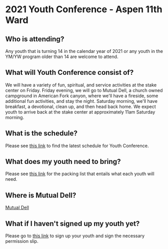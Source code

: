 # 2021 Youth Conference - Aspen 11th Ward
## Who is attending?
Any youth that is turning 14 in the calendar year of 2021 or any youth in the YM/YW program older than 14 are welcome to attend.
## What will Youth Conference consist of?
We will have a variety of fun, spiritual, and service activities at the stake center on Friday. Friday evening, we will go to Mutual Dell, a church owned campground in American Fork canyon, where we'll have a fireside, some additional fun activities, and stay the night. Saturday morning, we'll have breakfast, a devotional, clean up, and then head back home. We expect youth to arrive back at the stake center at approximately 11am Saturday morning.
## What is the schedule?
Please see [this link](https://docs.google.com/document/d/1tkGtdcPffkD0vfxL1myYv0U7pWPU-tOrW5_gmXI57fg/preview) to find the latest schedule for Youth Conference.
## What does my youth need to bring?
Please see [this link](https://docs.google.com/document/d/1PqVFZP6JZu4OK_JPOBz16Izz39oVh6t42sUGxCkQ8b8/preview) for the packing list that entails what each youth will need.
## Where is Mutual Dell?
[Mutual Dell](https://www.google.com/maps/place/Mutual+Dell+Campground/@40.4469831,-111.6464138,17z/data=!3m1!4b1!4m5!3m4!1s0x874d88699aef8e6b:0x96b3ec50ec92e6cc!8m2!3d40.4469831!4d-111.6442251)
## What if I haven't signed up my youth yet?
Please go to [this link](https://forms.gle/kqe81V1kvbFVt5p7A) to sign up your youth and sign the necessary permission slip.
